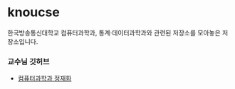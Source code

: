 # knoucse
한국방송통신대학교 컴퓨터과학과, 통계·데이터과학과와 관련된 저장소를 모아놓은 저장소입니다.

### 교수님 깃허브
- [컴퓨터과학과 정재화](https://github.com/jaehwachung)
